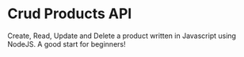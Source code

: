 <h1>Crud Products API</h1>

Create, Read, Update and Delete a product written in Javascript using NodeJS. A good start for beginners!
